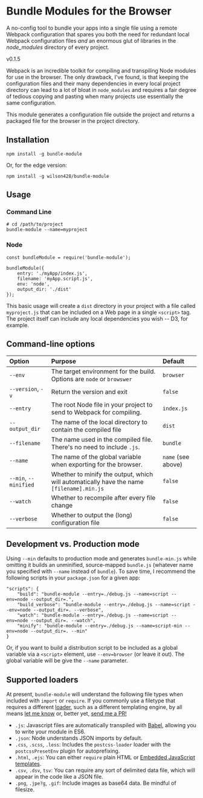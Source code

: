 # Bundle Modules for the Browser

A no-config tool to bundle your apps into a single file using a remote Webpack configuration that spares you both the need for redundant local Webpack configuration files _and_ an enormous glut of libraries in the _node_modules_ directory of every project.

v0.1.5

Webpack is an incredible toolkit for compiling and transpiling Node modules for use in the browser. The only drawback, I've found, is that keeping the configuration files and their many dependencies in every local project directory can lead to a lot of bloat in `node_modules` and requires a fair degree of tedious copying and pasting when many projects use essentially the same configuration.

This module generates a configuration file outside the project and returns a packaged file for the browser in the project directory.

## Installation

	npm install -g bundle-module

Or, for the edge version:

	npm install -g wilson428/bundle-module

## Usage

### Command Line

	# cd /path/to/project
	bundle-module --name=myproject

### Node

	const bundleModule = require('bundle-module');
	
	bundleModule({
		entry: './myApp/index.js',
		filename: 'myApp.script.js',
		env: 'node',
		output_dir: './dist'
	});


This basic usage will create a `dist` directory in your project with a file called `myproject.js` that can be included on a Web page in a single `<script>` tag. The project itself can include any local dependencies you wish -- D3, for example.

## Command-line options

| Option | Purpose | Default |
| :--- | :--- | :--- |
| `--env` | The target environment for the build. Options are `node` or `browswer` | `browser` |
| `--version`, `-v`  | Return the version and exit | `false` |
| `--entry` | The root Node file in your project to send to Webpack for compiling. | `index.js` |
| `--output_dir` | The name of the local directory to contain the compiled file | `dist`  |
| `--filename` | The name used in the compiled file. There's no need to include `.js`. | `bundle` |
| `--name` | The name of the global variable when exporting for the browser. | `name` (see above) |
| `--min`, `--minified` | Whether to minify the output, which will automatically have the name `[filename].min.js` | `false` |
| `--watch` | Whether to recompile after every file change | `false` |
| `--verbose` | Whether to output the (long) configuration file| `false` |

## Development vs. Production mode

Using `--min` defaults to production mode and generates `bundle-min.js` while omitting it builds an unminified, source-mapped `bundle.js` (whatever name you specified with `--name` instead of `bundle`). To save time, I recommend the following scripts in your `package.json` for a given app:

	"scripts": {
		"build": "bundle-module --entry=./debug.js --name=script --env=node --output_dir=.",
		"build_verbose": "bundle-module --entry=./debug.js --name=script --env=node --output_dir=. --verbose",
		"watch": "bundle-module --entry=./debug.js --name=script --env=node --output_dir=. --watch",
		"minify": "bundle-module --entry=./debug.js --name=script-min --env=node --output_dir=. --min"
	}

Or, if you want to build a distribution script to be included as a global variable via a `<script>` element, use `--env=browser` (or leave it out). The global variable will be give the `--name` parameter.

## Supported loaders

At present, `bundle-module` will understand the following file types when included with `import` or `require`. If you commonly use a filetype that requires a different [loader](https://webpack.js.org/loaders/), such as a different templating engine, by all means <a href="mailto:wilson@mechanicalscribe.com">let me know</a> or, better yet, <a href="https://github.com/wilson428/bundle-module" target="_blank">send me a PR!</a>

+ `.js`: Javascript files are automatically transpiled with [Babel](https://babeljs.io/), allowing you to write your module in ES6.
+ `.json`: Node understands JSON imports by default.
+ `.css`, `.scss`, `.less`: Includes the `postcss-loader` loader with the `postcssPresetEnv` plugin for autoprefixing.
+ `.html`, `.ejs`: You can either `require` plain HTML or [Embedded JavaScript templates](https://ejs.co/).
+ `.csv`, `.dsv`, `tsv`: You can require any sort of delimited data file, which will appear in the code like a JSON file.
+ `.png`, `.jpe?g`, `.gif`: Include images as base64 data. Be mindful of filesize.